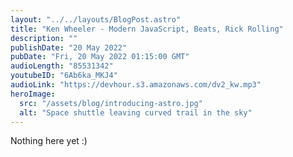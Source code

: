 ```yaml
---
layout: "../../layouts/BlogPost.astro"
title: "Ken Wheeler - Modern JavaScript, Beats, Rick Rolling"
description: ""
publishDate: "20 May 2022"
pubDate: "Fri, 20 May 2022 01:15:00 GMT"
audioLength: "85531342"
youtubeID: "6Ab6ka_MKJ4"
audioLink: "https://devhour.s3.amazonaws.com/dv2_kw.mp3"
heroImage:
  src: "/assets/blog/introducing-astro.jpg"
  alt: "Space shuttle leaving curved trail in the sky"
---
```


Nothing here yet :)